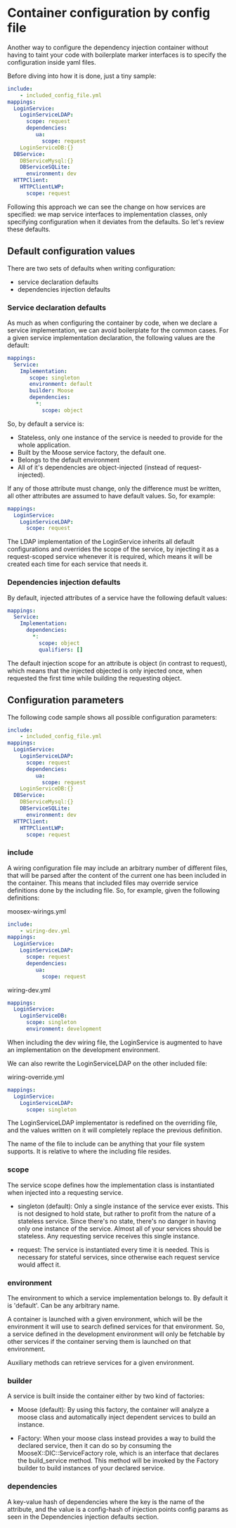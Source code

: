# Container configuration by config file

Another way to configure the dependency injection container without having to
taint your code with boilerplate marker interfaces is to specify the configuration
inside yaml files.

Before diving into how it is done, just a tiny sample:

```yaml
include:
    - included_config_file.yml
mappings:
  LoginService:
    LoginServiceLDAP:
      scope: request
	  dependencies:
	     ua:
		   scope: request
	LoginServiceDB:{}
  DBService:
    DBServiceMysql:{}
    DBServiceSQLite:
      environment: dev
  HTTPClient:
    HTTPClientLWP:
	  scope: request
```

Following this approach we can see the change on how services are specified:
we map service interfaces to implementation classes, only specifying configuration
when it deviates from the defaults. So let's review these defaults.

## Default configuration values

There are two sets of defaults when writing configuration:

- service declaration defaults
- dependencies injection defaults

### Service declaration defaults

As much as when configuring the container by code, when we declare a service
implementation, we can avoid boilerplate for the common cases.
For a given service implementation declaration, the following values are the
default:

```yaml
mappings:
  Service:
    Implementation:
	   scope: singleton
	   environment: default
	   builder: Moose
       dependencies:
	     *:
		   scope: object
```

So, by default a service is:

- Stateless, only one instance of the service is needed to provide for the
whole application.
- Built by the Moose service factory, the default one.
- Belongs to the default environment
- All of it's dependencies are object-injected (instead of request-injected).

If any of those attribute must change, only the difference must be written, all
other attributes are assumed to have default values. So, for example:

```yaml
mappings:
  LoginService:
    LoginServiceLDAP:
      scope: request
```

The LDAP implementation of the LoginService inherits all default configurations
and overrides the scope of the service, by injecting it as a request-scoped
service whenever it is required, which means it will be created each time for
each service that needs it.

### Dependencies injection defaults

By default, injected attributes of a service have the following default values:

```yaml
mappings:
  Service:
    Implementation:
      dependencies:
        *:
          scope: object
          qualifiers: []
```

The default injection scope for an attribute is object (in contrast to request),
which means that the injected objected is only injected once, when requested
the first time while building the requesting object.

## Configuration parameters

The following code sample shows all possible configuration parameters:

```yaml
include:
    - included_config_file.yml
mappings:
  LoginService:
    LoginServiceLDAP:
      scope: request
	  dependencies:
	     ua:
		   scope: request
	LoginServiceDB:{}
  DBService:
    DBServiceMysql:{}
    DBServiceSQLite:
      environment: dev
  HTTPClient:
    HTTPClientLWP:
	  scope: request
```

### include

A wiring configuration file may include an arbitrary number of different files,
that will be parsed after the content of the current one has been included in the
container.
This means that included files may override service definitions done by the
including file. So, for example, given the following definitions:

moosex-wirings.yml
```yaml
include:
    - wiring-dev.yml
mappings:
  LoginService:
    LoginServiceLDAP:
      scope: request
	  dependencies:
	     ua:
		   scope: request
```

wiring-dev.yml
```yaml
mappings:
  LoginService:
    LoginServiceDB:
      scope: singleton
      environment: development
```

When including the dev wiring file, the LoginService is augmented to have an
implementation on the development environment.

We can also rewrite the LoginServiceLDAP on the other included file:

wiring-override.yml
```yaml
mappings:
  LoginService:
    LoginServiceLDAP:
      scope: singleton
```

The LoginServiceLDAP implementator is redefined on the overriding file, and the
values written on it will completely replace the previous definition.

The name of the file to include can be anything that your file system supports.
It is relative to where the including file resides.

### scope

The service scope defines how the implementation class is instantiated when
injected into a requesting service.

- singleton (default): Only a single instance of the service ever exists. This
is not designed to hold state, but rather to profit from the nature of a
stateless service. Since there's no state, there's no danger in having only one
instance of the service. Almost all of your services should be stateless.
Any requesting service receives this single instance.

- request: The service is instantiated every time it is needed. This is necessary
for stateful services, since otherwise each request service would affect it.

### environment

The environment to which a service implementation belongs to. By default it is
'default'. Can be any arbitrary name.

A container is launched with a given environment, which will be the environment
it will use to search defined services for that environment. So, a service
defined in the development environment will only be fetchable by other services
if the container serving them is launched on that environment.

Auxiliary methods can retrieve services for a given environment.

### builder

A service is built inside the container either by two kind of factories:

- Moose (default): By using this factory, the container will analyze a moose
class and automatically inject dependent services to build an instance.

- Factory: When your moose class instead provides a way to build the declared
service, then it can do so by consuming the MooseX::DIC::ServiceFactory role,
which is an interface that declares the build_service method. This method will
be invoked by the Factory builder to build instances of your declared service.

### dependencies

A key-value hash of dependencies where the key is the name of the attribute,
and the value is a config-hash of injection points config params as seen in the 
Dependencies injection defaults section.

